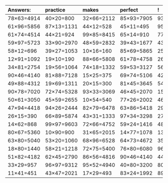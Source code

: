 | Answers: | practice | makes | perfect | ! |
| :--- | :--- | :--- | :--- | :--- |
| 78×63=4914 | 40×20=800 | 32×66=2112 | 85×93=7905 | 93×87=8091 | 
| 61×96=5856 | 87×13=1131 | 44×12=528 | 45×11=495 | 95×97=9215 | 
| 61×74=4514 | 44×21=924 | 99×85=8415 | 65×14=910 | 77×46=3542 | 
| 59×97=5723 | 33×90=2970 | 48×59=2832 | 39×43=1677 | 43×19=817 | 
| 58×12=696 | 39×27=1053 | 10×16=160 | 85×69=5865 | 25×68=1700 | 
| 12×91=1092 | 19×10=190 | 88×66=5808 | 61×78=4758 | 26×81=2106 | 
| 34×81=2754 | 19×56=1064 | 74×18=1332 | 59×53=3127 | 56×35=1960 | 
| 90×46=4140 | 81×88=7128 | 15×25=375 | 69×74=5106 | 42×18=756 | 
| 49×88=4312 | 19×69=1311 | 20×15=300 | 81×45=3645 | 54×34=1836 | 
| 90×78=7020 | 72×74=5328 | 93×33=3069 | 46×45=2070 | 15×76=1140 | 
| 50×61=3050 | 45×59=2655 | 10×54=540 | 77×26=2002 | 46×30=1380 | 
| 47×94=4418 | 94×26=2444 | 82×79=6478 | 63×86=5418 | 29×90=2610 | 
| 26×15=390 | 66×89=5874 | 43×31=1333 | 97×34=3298 | 27×73=1971 | 
| 14×62=868 | 99×97=9603 | 72×66=4752 | 59×24=1416 | 48×60=2880 | 
| 80×67=5360 | 10×90=900 | 31×65=2015 | 14×77=1078 | 13×46=598 | 
| 63×80=5040 | 53×20=1060 | 68×96=6528 | 64×73=4672 | 35×79=2765 | 
| 18×80=1440 | 58×21=1218 | 72×75=5400 | 76×80=6080 | 96×34=3264 | 
| 51×82=4182 | 62×45=2790 | 86×56=4816 | 90×46=4140 | 44×43=1892 | 
| 33×29=957 | 96×97=9312 | 95×52=4940 | 40×80=3200 | 80×66=5280 | 
| 11×41=451 | 43×47=2021 | 17×29=493 | 83×24=1992 | 89×60=5340 | 
